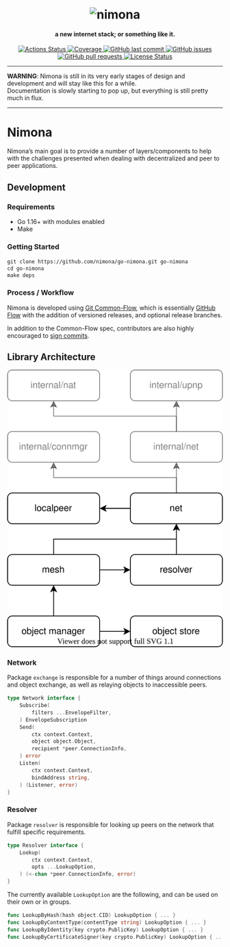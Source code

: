 <h1 align="center">
  <img src="https://user-images.githubusercontent.com/88447/67148586-4010a580-f2a1-11e9-9ece-91acf37b0c6f.png" alt="nimona" width="250px">
</h1>
<h4 align="center">a new internet stack; or something like it.</h4>


<p align="center">
  <a href="https://github.com/nimona/go-nimona/actions">
    <img src="https://github.com/nimona/go-nimona/workflows/CI/badge.svg?style=flat" alt="Actions Status">
  </a>
  <a href="https://codeclimate.com/github/nimona/go-nimona">
    <img src="https://img.shields.io/codeclimate/coverage/nimona/go-nimona" alt="Coverage">
  </a>
  <a href="https://github.com/nimona/go-nimona/commits/main">
    <img src="https://img.shields.io/github/last-commit/nimona/go-nimona.svg?style=flat&logo=github&logoColor=white"
alt="GitHub last commit">
  </a>
  <a href="https://github.com/nimona/go-nimona/issues">
    <img src="https://img.shields.io/github/issues-raw/nimona/go-nimona.svg?style=flat&logo=github&logoColor=white"
alt="GitHub issues">
  </a>
  <a href="https://github.com/nimona/go-nimona/pulls">
    <img src="https://img.shields.io/github/issues-pr-raw/nimona/go-nimona.svg?style=flat&logo=github&logoColor=white" alt="GitHub pull requests">
  </a>
  <a href="https://github.com/nimona/go-nimona/blob/main/LICENSE">
    <img src="https://img.shields.io/github/license/nimona/go-nimona.svg?style=flat" alt="License Status">
  </a>
</p>

---

__WARNING__: Nimona is still in its very early stages of design and development
and will stay like this for a while.  
Documentation is slowly starting to pop up, but everything is still pretty much
in flux.

---

# Nimona

Nimona’s main goal is to provide a number of layers/components to help with
the challenges presented when dealing with decentralized and peer to peer
applications.

## Development

### Requirements

- Go 1.16+ with modules enabled
- Make

### Getting Started

```
git clone https://github.com/nimona/go-nimona.git go-nimona
cd go-nimona
make deps
```

### Process / Workflow

Nimona is developed using [Git Common-Flow](https://commonflow.org/), which is
essentially [GitHub Flow](http://scottchacon.com/2011/08/31/github-flow.html)
with the addition of versioned releases, and optional release branches.

In addition to the Common-Flow spec, contributors are also highly encouraged to
[sign commits](https://git-scm.com/book/en/v2/Git-Tools-Signing-Your-Work).

## Library Architecture

![Library Architecture](./README-lib-architecture.drawio.svg)

### Network

Package `exchange` is responsible for a number of things around connections and
object exchange, as well as relaying objects to inaccessible peers.

```go
type Network interface {
    Subscribe(
        filters ...EnvelopeFilter,
    ) EnvelopeSubscription
    Send(
        ctx context.Context,
        object object.Object,
        recipient *peer.ConnectionInfo,
    ) error
    Listen(
        ctx context.Context,
        bindAddress string,
    ) (Listener, error)
}
```

### Resolver

Package `resolver` is responsible for looking up peers on the network that
fulfill specific requirements.

```go
type Resolver interface {
    Lookup(
        ctx context.Context,
        opts ...LookupOption,
    ) (<-chan *peer.ConnectionInfo, error)
}
```

The currently available `LookupOption` are the following, and can be used
on their own or in groups.

```go
func LookupByHash(hash object.CID) LookupOption { ... }
func LookupByContentType(contentType string) LookupOption { ... }
func LookupByIdentity(key crypto.PublicKey) LookupOption { ... }
func LookupByCertificateSigner(key crypto.PublicKey) LookupOption { ... }
```

<!-- Links -->

[Go environment]: https://golang.org/doc/install

<!-- Badge images -->

[Actions Status]: https://github.com/nimona/go-nimona/workflows/CI/badge.svg?style=flat
[License Status]: https://img.shields.io/github/license/nimona/go-nimona.svg?style=flat
